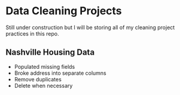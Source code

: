 # Data Cleaning Projects
Still under construction but I will be storing all of my cleaning project practices in this repo.


## Nashville Housing Data
- Populated missing fields
- Broke address into separate columns
- Remove duplicates
- Delete when necessary
